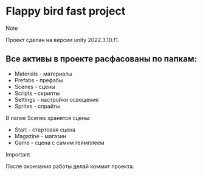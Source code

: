 # Flappy bird fast project
> [!NOTE]
> Проект сделан на версии unity 2022.3.10.f1.

## Все активы в проекте расфасованы по папкам:
* Materials - материалы
* Prefabs - префабы
* Scenes - сцены
* Scripts - скрипты
* Settings - настройки освещения
* Sprites - спрайты

В папке Scenes хранятся сцены:
* Start - стартовая сцена
* Magazine - магазин
* Game - сцена с самим геймплеем

> [!IMPORTANT]
> После окончания работы делай коммит проекта.
